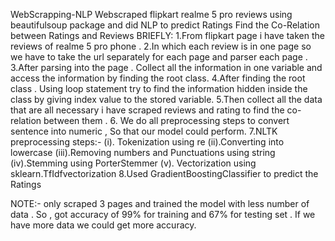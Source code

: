 WebScrapping-NLP
Webscraped flipkart realme 5 pro reviews using beautifulsoup package and did NLP to predict Ratings Find the Co-Relation between Ratings and Reviews BRIEFLY: 1.From flipkart page i have taken the reviews of realme 5 pro phone . 2.In which each review is in one page so we have to take the url separately for each page and parser each page . 3.After parsing into the page . Collect all the information in one variable and access the information by finding the root class. 4.After finding the root class . Using loop statement try to find the information hidden inside the class by giving index value to the stored variable. 5.Then collect all the data that are all necessary i have scraped reviews and rating to find the co-relation between them . 6. We do all preprocessing steps to convert sentence into numeric , So that our model could perform. 7.NLTK preprocessing steps:- (i). Tokenization using re (ii).Converting into lowercase (iii).Removing numbers and Punctuations using string (iv).Stemming using PorterStemmer (v). Vectorization using sklearn.TfIdfvectorization 8.Used GradientBoostingClassifier to predict the Ratings

NOTE:- only scraped 3 pages and trained the model with less number of data . So , got accuracy of 99% for training and 67% for testing set . If we have more data we could get more accuracy.
